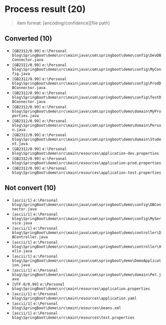# Process result (20)

> item format: [encoding/confidence][file path]

## Converted (10)

- `[GB2312/0.99]` `e:\Personal blog\SpringBoot\demo\src\main\java\com\springboot\demo\config\DevDBConnector.java`
- `[GB2312/0.99]` `e:\Personal blog\SpringBoot\demo\src\main\java\com\springboot\demo\config\MyConfig.java`
- `[GB2312/0.99]` `e:\Personal blog\SpringBoot\demo\src\main\java\com\springboot\demo\config\ProdDBConnector.java`
- `[GB2312/0.99]` `e:\Personal blog\SpringBoot\demo\src\main\java\com\springboot\demo\config\TestDBConnector.java`
- `[GB2312/0.99]` `e:\Personal blog\SpringBoot\demo\src\main\java\com\springboot\demo\domain\MyProperties.java`
- `[GB2312/0.99]` `e:\Personal blog\SpringBoot\demo\src\main\java\com\springboot\demo\domain\Person.java`
- `[GB2312/0.99]` `e:\Personal blog\SpringBoot\demo\src\main\java\com\springboot\demo\domain\Student.java`
- `[GB2312/0.99]` `e:\Personal blog\SpringBoot\demo\src\main\resources\application-dev.properties`
- `[GB2312/0.99]` `e:\Personal blog\SpringBoot\demo\src\main\resources\application-prod.properties`
- `[GB2312/0.99]` `e:\Personal blog\SpringBoot\demo\src\main\resources\application-test.properties`

## Not convert (10)

- `[ascii/1]` `e:\Personal blog\SpringBoot\demo\src\main\java\com\springboot\demo\config\DBConnector.java`
- `[ascii/1]` `e:\Personal blog\SpringBoot\demo\src\main\java\com\springboot\demo\config\MyService.java`
- `[ascii/1]` `e:\Personal blog\SpringBoot\demo\src\main\java\com\springboot\demo\controller\DBController.java`
- `[ascii/1]` `e:\Personal blog\SpringBoot\demo\src\main\java\com\springboot\demo\controller\Hello.java`
- `[ascii/1]` `e:\Personal blog\SpringBoot\demo\src\main\java\com\springboot\demo\DemoApplication.java`
- `[ascii/1]` `e:\Personal blog\SpringBoot\demo\src\main\java\com\springboot\demo\domain\Pet.java`
- `[UTF-8/0.99]` `e:\Personal blog\SpringBoot\demo\src\main\resources\application.properties`
- `[ascii/1]` `e:\Personal blog\SpringBoot\demo\src\main\resources\application.yaml`
- `[ascii/1]` `e:\Personal blog\SpringBoot\demo\src\main\resources\beans.xml`
- `[ascii/1]` `e:\Personal blog\SpringBoot\demo\src\main\resources\test.properties`
